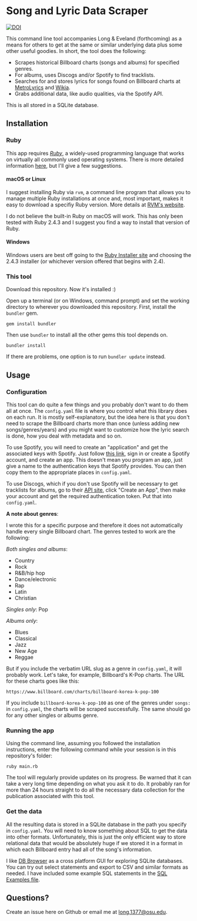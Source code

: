 # Song and Lyric Data Scraper

[![DOI](https://zenodo.org/badge/120316016.svg)](https://zenodo.org/badge/latestdoi/120316016)

This command line tool accompanies Long & Eveland (forthcoming) as a means for
others to get at the same or similar underlying data plus some other useful 
goodies. In short, the tool does the following:

* Scrapes historical Billboard charts (songs and albums) for specified genres.
* For albums, uses Discogs and/or Spotify to find tracklists.
* Searches for and stores lyrics for songs found on Billboard charts at
[MetroLyrics](http://metrolyrics.com) and [Wikia](http://lyrics.wikia.com).
* Grabs additional data, like audio qualities, via the Spotify API.  

This is all stored in a SQLite database.

## Installation

### Ruby

This app requires [*Ruby*](https://www.ruby-lang.org), a widely-used programming
language that works on virtually all commonly used operating systems. There is 
more detailed information [here](https://www.ruby-lang.org/en/documentation/installation/),
but I'll give a few suggestions.

#### macOS or Linux

I suggest installing Ruby via `rvm`, a command line program that allows you to
manage multiple Ruby installations at once and, most important, makes it easy
to download a specifiy Ruby version. More details at [RVM's website](http://rvm.io/).

I do not believe the built-in Ruby on macOS will work. This has only been tested
with Ruby 2.4.3 and I suggest you find a way to install that version of Ruby.

#### Windows

Windows users are best off going to the 
[Ruby Installer site](https://rubyinstaller.org/downloads/) and choosing the 
2.4.3 installer (or whichever version offered that begins with 2.4).

### This tool

Download this repository. Now it's installed :)

Open up a terminal (or on Windows, command prompt) and set the working 
directory to wherever you downloaded this repository. First, install
the `bundler` gem.

`gem install bundler`

Then use `bundler` to install all the other gems this tool depends on.

`bundler install`

If there are problems, one option is to run `bundler update` instead.

## Usage

### Configuration

This tool can do quite a few things and you probably don't want to do 
them all at once. The `config.yaml` file is where you control what
this library does on each run. It is mostly self-explanatory, but
the idea here is that you don't need to scrape the Billboard charts 
more than once (unless adding new songs/genres/years) and you might 
want to customize how the lyric search is done, how you deal with 
metadata and so on.

To use Spotify, you will need to create an "application" and get the
associated keys with Spotify. Just follow 
[this link](https://beta.developer.spotify.com/dashboard/), sign in
or create a Spotify account, and create an app. This doesn't mean you
program an app, just give a name to the authentication keys that Spotify
provides. You can then copy them to the appropriate places in 
`config.yaml`.

To use Discogs, which if you don't use Spotify will be necessary to
get tracklists for albums, go to their 
[API site](https://www.discogs.com/developers/), click "Create an App",
then make your account and get the required authentication token. Put
that into `config.yaml`.

**A note about genres**:

I wrote this for a specific purpose and therefore it does not automatically
handle every single Billboard chart. The genres tested to work are the 
following:

*Both singles and albums*: 
* Country
* Rock
* R&B/hip hop
* Dance/electronic
* Rap
* Latin
* Christian

*Singles only*: Pop

*Albums only*:
* Blues
* Classical
* Jazz
* New Age
* Reggae

But if you include the verbatim URL slug as a genre in `config.yaml`,
it will probably work. Let's take, for example, Billboard's K-Pop 
charts. The URL for these charts goes like this:

`https://www.billboard.com/charts/billboard-korea-k-pop-100`

If you include `billboard-korea-k-pop-100`
as one of the genres under `songs:` in `config.yaml`,
the charts will be scraped successfully. The same should go for
any other singles or albums genre.

### Running the app

Using the command line, assuming you followed the installation instructions,
enter the following command while your session is in this repository's folder:

`ruby main.rb`

The tool will regularly provide updates on its progress. Be warned that it can
take a very long time depending on what you ask it to do. It probably ran
for more than 24 hours straight to do all the necessary data collection for the
publication associated with this tool.

### Get the data

All the resulting data is stored in a SQLite database in the path you specify
in `config.yaml`. You will need to know something about SQL to get the data 
into other formats. Unfortunately, this is just the only efficient way to store
relational data that would be absolutely huge if we stored it in a format in 
which each Billboard entry had all of the song's information.

I like [DB Browser](http://sqlitebrowser.org/) as a cross platform GUI for 
exploring SQLite databases. You can try out select statements and export to
CSV and similar formats as needed. I have included some example SQL statements
in the [SQL Examples file](SQL_Examples.md).

## Questions?

Create an issue here on Github or email me at long.1377@osu.edu.
